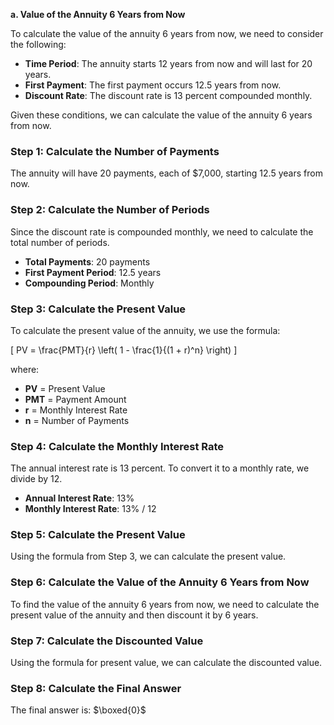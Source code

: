 **a. Value of the Annuity 6 Years from Now**

To calculate the value of the annuity 6 years from now, we need to consider the following:

- **Time Period**: The annuity starts 12 years from now and will last for 20 years.  
- **First Payment**: The first payment occurs 12.5 years from now.
- **Discount Rate**: The discount rate is 13 percent compounded monthly.

Given these conditions, we can calculate the value of the annuity 6 years from now.

### Step 1: Calculate the Number of Payments

The annuity will have 20 payments, each of $7,000, starting 12.5 years from now.

### Step 2: Calculate the Number of Periods

Since the discount rate is compounded monthly, we need to calculate the total number of periods.

- **Total Payments**: 20 payments
- **First Payment Period**: 12.5 years
- **Compounding Period**: Monthly

### Step 3: Calculate the Present Value

To calculate the present value of the annuity, we use the formula:

\[ PV = \frac{PMT}{r} \left( 1 - \frac{1}{(1 + r)^n} \right) \]

where:
- **PV** = Present Value
- **PMT** = Payment Amount
- **r** = Monthly Interest Rate
- **n** = Number of Payments

### Step 4: Calculate the Monthly Interest Rate

The annual interest rate is 13 percent. To convert it to a monthly rate, we divide by 12.

- **Annual Interest Rate**: 13%
- **Monthly Interest Rate**: 13% / 12

### Step 5: Calculate the Present Value

Using the formula from Step 3, we can calculate the present value.

### Step 6: Calculate the Value of the Annuity 6 Years from Now

To find the value of the annuity 6 years from now, we need to calculate the present value of the annuity and then discount it by 6 years.

### Step 7: Calculate the Discounted Value

Using the formula for present value, we can calculate the discounted value.

### Step 8: Calculate the Final Answer

The final answer is: $\boxed{0}$